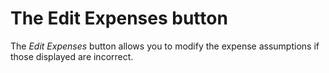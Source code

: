# The Edit Expenses button

The _Edit Expenses_ button allows you to modify the expense assumptions if
those displayed are incorrect.
